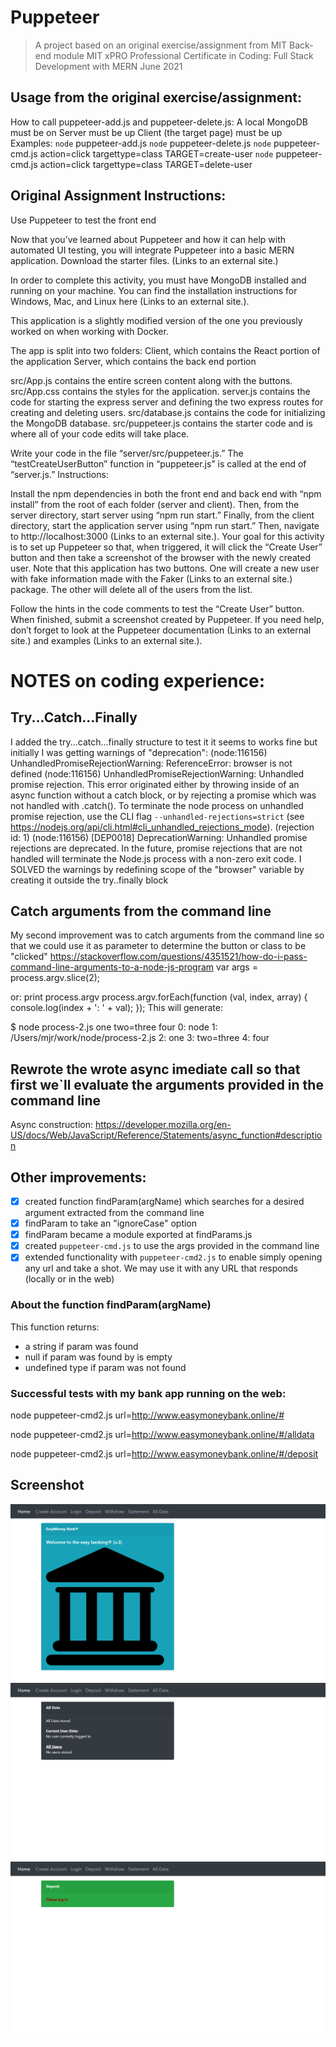 # Puppeteer 
>A project based on an original exercise/assignment from MIT Back-end module MIT xPRO Professional Certificate in Coding: Full Stack Development with MERN June 2021

## Usage from the original exercise/assignment:
How to call puppeteer-add.js and puppeteer-delete.js:
A local MongoDB must be on
Server must be up
Client (the target page) must be up
Examples:
	`node` puppeteer-add.js
	`node` puppeteer-delete.js
	`node` puppeteer-cmd.js action=click targettype=class TARGET=create-user
	`node` puppeteer-cmd.js action=click targettype=class TARGET=delete-user

## Original Assignment Instructions:	
Use Puppeteer to test the front end

Now that you’ve learned about Puppeteer and how it can help with automated UI testing, you will integrate Puppeteer into a basic MERN application. Download the starter files. (Links to an external site.)

In order to complete this activity, you must have MongoDB installed and running on your machine. You can find the installation instructions for Windows, Mac, and Linux here (Links to an external site.).

This application is a slightly modified version of the one you previously worked on when working with Docker. 

The app is split into two folders:
Client, which contains the React portion of the application
Server, which contains the back end portion

src/App.js contains the entire screen content along with the buttons.
src/App.css contains the styles for the application.
server.js contains the code for starting the express server and defining the two express routes for creating and deleting users.
src/database.js contains the code for initializing the MongoDB database.
src/puppeteer.js contains the starter code and is where all of your code edits will take place.

Write your code in the file “server/src/puppeteer.js.” The “testCreateUserButton” function in “puppeteer.js” is called at the end of “server.js.”
Instructions:

Install the npm dependencies in both the front end and back end with “npm install” from the root of each folder (server and client). Then, from the server directory, start server using “npm run start.” Finally, from the client directory, start the application server using “npm run start.” Then, navigate to http://localhost:3000 (Links to an external site.).
Your goal for this activity is to set up Puppeteer so that, when triggered, it will click the “Create User” button and then take a screenshot of the browser with the newly created user.
Note that this application has two buttons. One will create a new user with fake information made with the Faker (Links to an external site.) package. The other will delete all of the users from the list. 

Follow the hints in the code comments to test the “Create User” button. When finished, submit a screenshot created by Puppeteer.
If you need help, don’t forget to look at the Puppeteer documentation (Links to an external site.) and examples (Links to an external site.).

# NOTES on coding experience:
## Try...Catch...Finally
I added the try...catch...finally structure to test it
it seems to works fine
but initially I was getting warnings of "deprecation":
(node:116156) UnhandledPromiseRejectionWarning: ReferenceError: browser is not defined
(node:116156) UnhandledPromiseRejectionWarning: Unhandled promise rejection. This error originated either by throwing 
inside of an async function without a catch block, or by rejecting a promise which was not handled with .catch(). To terminate the node process on unhandled promise rejection, use the CLI flag `--unhandled-rejections=strict` (see https://nodejs.org/api/cli.html#cli_unhandled_rejections_mode). (rejection id: 1)
(node:116156) [DEP0018] DeprecationWarning: Unhandled promise rejections are deprecated. In the future, promise rejections that are not handled will terminate the Node.js process with a non-zero exit code.
I SOLVED the warnings by redefining scope of the "browser" variable by creating it outside the try..finally block

## Catch arguments from the command line
My second improvement was to catch arguments from the command line 
so that we could use it as parameter to determine the button or class to be "clicked"
https://stackoverflow.com/questions/4351521/how-do-i-pass-command-line-arguments-to-a-node-js-program
var args = process.argv.slice(2);

or:
print process.argv
process.argv.forEach(function (val, index, array) {
    console.log(index + ': ' + val);
  });
  This will generate:
 
  $ node process-2.js one two=three four
  0: node
  1: /Users/mjr/work/node/process-2.js
  2: one
  3: two=three
  4: four

## Rewrote the wrote async imediate call so that first we`ll evaluate the arguments provided in the command line
Async construction: https://developer.mozilla.org/en-US/docs/Web/JavaScript/Reference/Statements/async_function#description

## Other improvements:
- [x] created function findParam(argName) which searches for a desired argument extracted from the command line
- [x] findParam to take an "ignoreCase" option
- [x] findParam became a module exported at findParams.js
- [x] created `puppeteer-cmd.js` to use the args provided in the command line 
- [x] extended functionality with `puppeteer-cmd2.js` to enable simply opening any url and take a shot. We may use it with any URL that responds (locally or in the web)

### About the function findParam(argName)
This function returns:
- a string if param was found
- null if param was found by is empty
- undefined type if param was not found 

### Successful tests with my bank app running on the web: 
node puppeteer-cmd2.js url=http://www.easymoneybank.online/#

node puppeteer-cmd2.js url=http://www.easymoneybank.online/#/alldata

node puppeteer-cmd2.js url=http://www.easymoneybank.online/#/deposit

## Screenshot
![screenshots from EasyMoneyBank Online](screenshot2022-04-05-105306.jpg)
![screenshots from EasyMoneyBank Online](screenshot2022-04-05-105440.jpg)
![screenshots from EasyMoneyBank Online](screenshot2022-04-05-105504.jpg)

